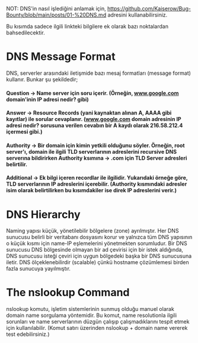 NOT: DNS'in nasıl işlediğini anlamak için, https://github.com/Kaiserow/Bug-Bounty/blob/main/posts/01-%20DNS.md adresini kullanabilirsiniz. 

Bu kısımda sadece ilgili linkteki bilgilere ek olarak bazı noktalardan bahsedilecektir.

#  DNS Message Format

DNS, serverler arasındaki iletişmide bazı mesaj formatları (message format) kullanır. Bunkar şu şekildedir;

#### Question -> Name server için soru içerir. (Örneğin, www.google.com domain'inin IP adresi nedir? gibi)

#### Answer -> Resource Records (yani kaynaktan alınan A, AAAA gibi kayıtlar) ile sorular cevaplanır. (www.google.com domain adresinin IP adresi nedir? sorusuna verilen cevabın bir A kaydı olarak 216.58.212.4 içermesi gibi.)

#### Authority -> Bir domain için kimin yetkili olduğunu söyler. Örneğin, root server'ı, domain ile ilgili TLD serverlarının adreslerini recursive DNS serverına bildirirken Authority ksımına -> .com için TLD Server adresleri belirtilir.

#### Additional -> Ek bilgi içeren recordlar ile ilgilidir. Yukarıdaki örneğe göre, TLD serverlarının IP adreslerini içerebilir. (Authority kısmındaki adresler isim olarak belirtilirken bu kısımdakiler ise direk IP adreslerini verir.)

# DNS Hierarchy

Naming yapısı küçük, yönetilebilir bölgelere (zone) ayrılmıştır. Her DNS sunucusu belirli bir veritabanı dosyasını korur ve yalnızca tüm DNS yapısının o küçük kısmı için name-IP eşlemelerini yönetmekten sorumludur. Bir DNS sunucusu DNS bölgesinde olmayan bir ad çevirisi için bir istek aldığında, DNS sunucusu isteği çeviri için uygun bölgedeki başka bir DNS sunucusuna iletir. DNS ölçeklenebilirdir (scalable) çünkü hostname çözümlemesi birden fazla sunucuya yayılmıştır.

# The nslookup Command

nslookup komutu, işletim sistemlerinin sunmuş olduğu manuel olarak domain name sorgulama yöntemidir. Bu komut, name resolutionla ilgili sorunları ve name serverlarının düzgün çalışıp çalışmadıklarını tespit etmek için kullanılabilir. (Komut satırı üzerinden nslookup + domain name vererek test edebilirsiniz.)




